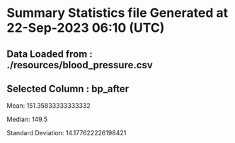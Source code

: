 # Summary Statistics file Generated at 22-Sep-2023 06:10 (UTC)
## Data Loaded from : ./resources/blood_pressure.csv
## Selected Column : bp_after

Mean: 151.35833333333332

Median: 149.5

Standard Deviation: 14.177622226198421